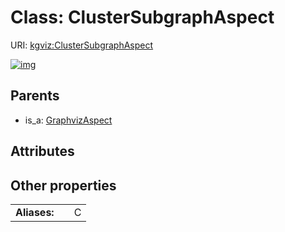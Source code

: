 
# Class: ClusterSubgraphAspect




URI: [kgviz:ClusterSubgraphAspect](https://w3id.org/kgviz/ClusterSubgraphAspect)


[![img](https://yuml.me/diagram/nofunky;dir:TB/class/[GraphvizAspect],[GraphvizAspect]^-[ClusterSubgraphAspect])](https://yuml.me/diagram/nofunky;dir:TB/class/[GraphvizAspect],[GraphvizAspect]^-[ClusterSubgraphAspect])

## Parents

 *  is_a: [GraphvizAspect](GraphvizAspect.md)

## Attributes


## Other properties

|  |  |  |
| --- | --- | --- |
| **Aliases:** | | C |

